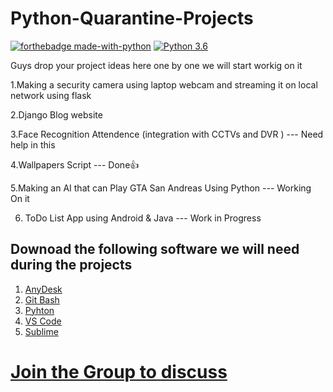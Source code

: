 # Python-Quarantine-Projects

[![forthebadge made-with-python](http://ForTheBadge.com/images/badges/made-with-python.svg)](https://www.python.org/)                  [![Python 3.6](https://img.shields.io/badge/python-3.6-blue.svg)](https://www.python.org/downloads/release/python-360/)   

Guys drop your project ideas here one by one we will start workig on it

1.Making a security camera using laptop webcam and streaming it on local network using flask

2.Django Blog website

3.Face Recognition Attendence (integration with CCTVs and DVR ) --- Need help in this

4.Wallpapers Script --- Done👍

5.Making an AI that can Play GTA San Andreas Using Python --- Working On it

6. ToDo List App using Android & Java --- Work in Progress

## Downoad the following software we will need during the projects

1. [AnyDesk](https://anydesk.com/en/downloads) 
2. [Git Bash](https://git-scm.com/download)
3. [Pyhton](https://www.python.org/)
4. [VS Code](https://code.visualstudio.com/)
5. [Sublime](https://www.sublimetext.com/)
# [Join the Group to discuss](https://chat.whatsapp.com/HBZwGwcRP3QBqeIRIMEc5i)
